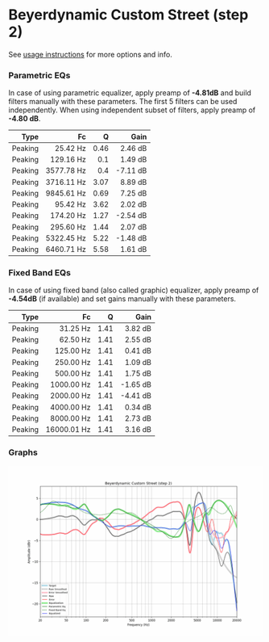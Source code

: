 # Beyerdynamic Custom Street (step 2)
See [usage instructions](https://github.com/jaakkopasanen/AutoEq#usage) for more options and info.

### Parametric EQs
In case of using parametric equalizer, apply preamp of **-4.81dB** and build filters manually
with these parameters. The first 5 filters can be used independently.
When using independent subset of filters, apply preamp of **-4.80 dB**.

| Type    | Fc         |    Q | Gain     |
|--------:|-----------:|-----:|---------:|
| Peaking | 25.42 Hz   | 0.46 | 2.46 dB  |
| Peaking | 129.16 Hz  | 0.1  | 1.49 dB  |
| Peaking | 3577.78 Hz | 0.4  | -7.11 dB |
| Peaking | 3716.11 Hz | 3.07 | 8.89 dB  |
| Peaking | 9845.61 Hz | 0.69 | 7.25 dB  |
| Peaking | 95.42 Hz   | 3.62 | 2.02 dB  |
| Peaking | 174.20 Hz  | 1.27 | -2.54 dB |
| Peaking | 295.60 Hz  | 1.44 | 2.07 dB  |
| Peaking | 5322.45 Hz | 5.22 | -1.48 dB |
| Peaking | 6460.71 Hz | 5.58 | 1.61 dB  |

### Fixed Band EQs
In case of using fixed band (also called graphic) equalizer, apply preamp of **-4.54dB**
(if available) and set gains manually with these parameters.

| Type    | Fc          |    Q | Gain     |
|--------:|------------:|-----:|---------:|
| Peaking | 31.25 Hz    | 1.41 | 3.82 dB  |
| Peaking | 62.50 Hz    | 1.41 | 2.55 dB  |
| Peaking | 125.00 Hz   | 1.41 | 0.41 dB  |
| Peaking | 250.00 Hz   | 1.41 | 1.09 dB  |
| Peaking | 500.00 Hz   | 1.41 | 1.75 dB  |
| Peaking | 1000.00 Hz  | 1.41 | -1.65 dB |
| Peaking | 2000.00 Hz  | 1.41 | -4.41 dB |
| Peaking | 4000.00 Hz  | 1.41 | 0.34 dB  |
| Peaking | 8000.00 Hz  | 1.41 | 2.73 dB  |
| Peaking | 16000.01 Hz | 1.41 | 3.16 dB  |

### Graphs
![](./Beyerdynamic%20Custom%20Street%20(step%202).png)